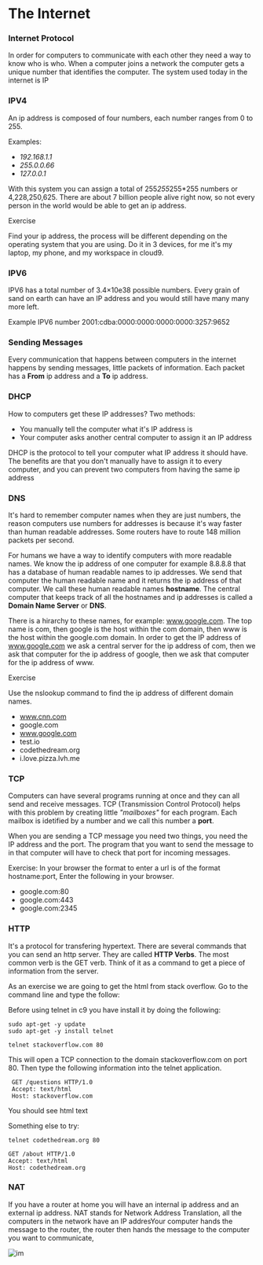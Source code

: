 # The Internet

### Internet Protocol

In order for computers to communicate with each other they need a way to know
who is who. When a computer joins a network the computer gets a unique number
that identifies the computer. The system used today in the internet is IP

### IPV4

An ip address is composed of four numbers, each number ranges from 0 to 255.

Examples:

- _192.168.1.1_
- _255.0.0.66_
- _127.0.0.1_

With this system you can assign a total of 255*255*255*255 numbers or 4,228,250,625. There are about 7 billion people alive right now, so not every person in the world would be able to get an ip address.

Exercise

Find your ip address, the process will be different depending on the operating system that you are using. Do it in 3 devices, for me it's my laptop, my phone, and my workspace in cloud9.

### IPV6

IPV6 has a total number of 3.4×10e38 possible numbers. Every grain of sand on earth can have an IP address and you would still have many many more left.

Example IPV6 number 2001:cdba:0000:0000:0000:0000:3257:9652

### Sending Messages

Every communication that happens between computers in the internet happens by sending messages, little packets of information. Each packet has a **From** ip address and a **To** ip address.

### DHCP

How to computers get these IP addresses? Two methods:

- You manually tell the computer what it's IP address is
- Your computer asks another central computer to assign it an IP address

DHCP is the protocol to tell your computer what IP address it should have. The benefits are that you don't manually have to assign it to every computer, and you can prevent two computers from having the same ip address


### DNS

It's hard to remember computer names when they are just numbers, the reason computers use numbers for addresses is because it's way faster than human readable addresses. Some routers have to route 148 million packets per second.

For humans we have a way to identify computers with more readable names. We know the ip address of one computer for example 8.8.8.8 that has a database of human readable names to ip addresses. We send that computer the human readable name and it returns the ip address of that computer. We call these human readable names **hostname**. The central computer that keeps track of all the hostnames and ip addresses is called a **Domain Name Server** or **DNS**.

There is a hirarchy to these names, for example: www.google.com. The top name is com, then google is the host within the com domain, then www is the host within the google.com domain. In order to get the IP address of www.google.com we ask a central server for the ip address of com, then we ask that computer for the ip address of google, then we ask that computer for the ip address of www.

Exercise

Use the nslookup command to find the ip address of different domain names.

- www.cnn.com
- google.com
- www.google.com
- test.io
- codethedream.org
- i.love.pizza.lvh.me

### TCP

Computers can have several programs running at once and they can all send and receive messages. TCP (Transmission Control Protocol) helps with this problem by creating little *"mailboxes"* for each program. Each mailbox is idetified by a number and we call this number a **port**.

When you are sending a TCP message you need two things, you need the IP address and the port. The program that you want to send the message to in that computer will have to check that port for incoming messages.

Exercise: In your browser the format to enter a url is of the format hostname:port, Enter the following in your browser.

- google.com:80
- google.com:443
- google.com:2345

### HTTP

It's a protocol for transfering hypertext. There are several commands that you can send an http server. They are called **HTTP Verbs**. The most common verb is the GET verb. Think of it as a command to get a piece of information from the server.

As an exercise we are going to get the html from stack overflow. Go to the command line and type the follow:

Before using telnet in c9 you have install it by doing the following:

```
sudo apt-get -y update
sudo apt-get -y install telnet
```

```
telnet stackoverflow.com 80
```

This will open a TCP connection to the domain stackoverflow.com on port 80. Then type the following information into the telnet application.

```
 GET /questions HTTP/1.0
 Accept: text/html
 Host: stackoverflow.com
```
You should see html text

Something else to try:

```
telnet codethedream.org 80

GET /about HTTP/1.0
Accept: text/html
Host: codethedream.org
```

### NAT

If you have a router at home you will have an internal ip address and an external ip address. NAT stands for Network Address Translation, all the computers in the network have an IP addresYour computer hands the message to the router, the router then hands the message to the computer you want to communicate,

 ![im](https://msdnshared.blob.core.windows.net/media/MSDNBlogsFS/prod.evol.blogs.msdn.com/CommunityServer.Components.PostAttachments/00/00/57/53/22/nat_portmapping.gif)
